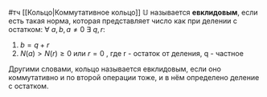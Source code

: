 #тч 
[[Кольцо|Коммутативное кольцо]] $\mathbb{U}$ называется **евклидовым**, если есть такая норма, которая представляет число как при делении с остатком:
$\forall \ a, b, a \neq 0 \ \exists \ q, r:$
1. $b = q + r$
2. $N(a) > N(r) \geq 0$ или $r = 0$
, где r - остаток от деления, q - частное

Другими словами, кольцо называется евклидовым, если оно коммутативно и по второй операции тоже, и в нём определено деление с остатком.